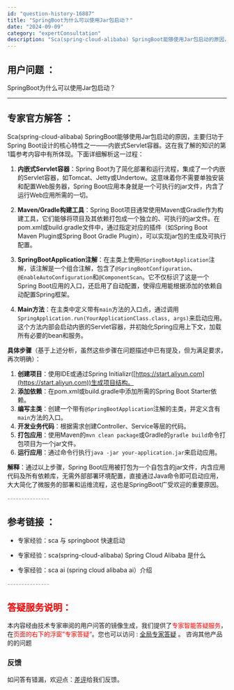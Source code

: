 ```yaml
---
id: "question-history-16887"
title: "SpringBoot为什么可以使用Jar包启动？"
date: "2024-09-09"
category: "expertConsultation"
description: "Sca(spring-cloud-alibaba) SpringBoot能够使用Jar包启动的原因，主要归功于Spring Boot设计的核心特性之一——内嵌式Servlet容器。这在我了解的知识的第1篇参考内容中有所体现。下面详细解析这一过程：1. **内嵌式Servlet容器**：Spring "
---
```


## 用户问题 ： 
 SpringBoot为什么可以使用Jar包启动？  

---------------
## 专家官方解答 ：

Sca(spring-cloud-alibaba) SpringBoot能够使用Jar包启动的原因，主要归功于Spring Boot设计的核心特性之一——内嵌式Servlet容器。这在我了解的知识的第1篇参考内容中有所体现。下面详细解析这一过程：

1. **内嵌式Servlet容器**：Spring Boot为了简化部署和运行流程，集成了一个内嵌的Servlet容器，如Tomcat、Jetty或Undertow。这意味着你不需要单独安装和配置Web服务器，Spring Boot应用本身就是一个可执行的jar文件，内含了运行Web应用所需的一切。

2. **Maven/Gradle构建工具**：Spring Boot项目通常使用Maven或Gradle作为构建工具，它们能够将项目及其依赖打包成一个独立的、可执行的jar文件。在pom.xml或build.gradle文件中，通过指定对应的插件（如Spring Boot Maven Plugin或Spring Boot Gradle Plugin），可以实现jar包的生成及可执行配置。

3. **SpringBootApplication注解**：在主类上使用`@SpringBootApplication`注解，该注解是一个组合注解，包含了`@SpringBootConfiguration`、`@EnableAutoConfiguration`和`@ComponentScan`。它不仅标识了这是一个Spring Boot应用的入口，还启用了自动配置，使得应用能根据添加的依赖自动配置Spring框架。

4. **Main方法**：在主类中定义带有`main`方法的入口点，通过调用`SpringApplication.run(YourApplicationClass.class, args)`来启动应用。这个方法内部会启动内嵌的Servlet容器，并初始化Spring应用上下文，加载所有必要的bean和服务。

**具体步骤**（基于上述分析，虽然这些步骤在问题描述中已有提及，但为满足要求，再次明确）：

1. **创建项目**：使用IDE或通过Spring Initializr([https://start.aliyun.com](https://start.aliyun.com))生成项目结构。
2. **添加依赖**：在pom.xml或build.gradle中添加所需的Spring Boot Starter依赖。
3. **编写主类**：创建一个带有`@SpringBootApplication`注解的主类，并定义含有`main`方法的入口。
4. **开发业务代码**：根据需求创建Controller、Service等层的代码。
5. **打包应用**：使用Maven的`mvn clean package`或Gradle的`gradle build`命令打包项目为一个jar文件。
6. **运行应用**：通过命令行执行`java -jar your-application.jar`来启动应用。

**解释**：通过以上步骤，Spring Boot应用被打包为一个自包含的jar文件，内含应用代码及所有依赖库，无需外部部署环境配置，直接通过Java命令即可启动应用，大大简化了微服务的部署和运维流程，这也是SpringBoot广受欢迎的重要原因。


<font color="#949494">---------------</font> 


## 参考链接 ：

* 专家经验：sca 与 springboot 快速启动 
 
 * 专家经验：sca(spring-cloud-alibaba) Spring Cloud Alibaba 是什么 
 
 * 专家经验：sca ai (spring cloud alibaba ai）介绍 


 <font color="#949494">---------------</font> 
 


## <font color="#FF0000">答疑服务说明：</font> 

本内容经由技术专家审阅的用户问答的镜像生成，我们提供了<font color="#FF0000">专家智能答疑服务</font>，在<font color="#FF0000">页面的右下的浮窗”专家答疑“</font>。您也可以访问 : [全局专家答疑](https://answer.opensource.alibaba.com/docs/intro) 。 咨询其他产品的的问题

### 反馈
如问答有错漏，欢迎点：[差评](https://ai.nacos.io/user/feedbackByEnhancerGradePOJOID?enhancerGradePOJOId=16898)给我们反馈。
